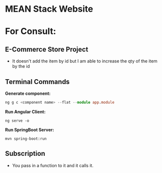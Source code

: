 # MEAN Stack Website

# For Consult:
## E-Commerce Store Project
- It doesn't add the item by id but I am able to increase the qty of the item by the id

## Terminal Commands

**Generate component:**

```typescript
ng g c <component name> --flat --module app.module
```

**Run Angular Client:**

```
ng serve -o
```

**Run SpringBoot Server:**

```
mvn spring-boot:run
```

## Subscription

- You pass in a function to it and it calls it.

